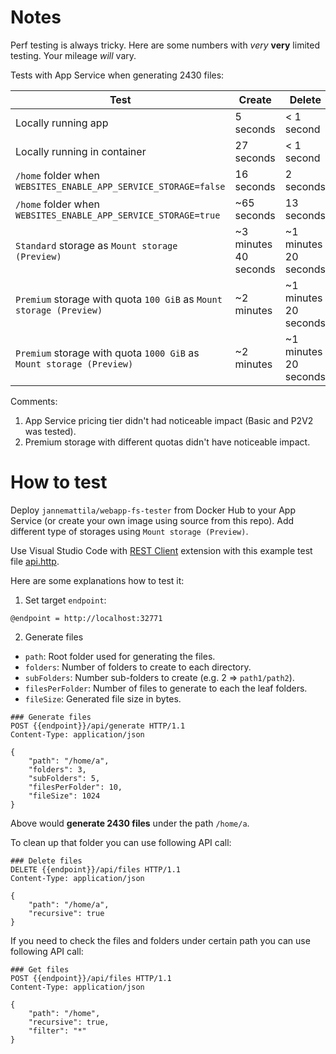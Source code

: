 # Notes

Perf testing is always tricky. Here are some
numbers with *very* **very** limited testing.
Your mileage *will* vary.

Tests with App Service when generating 2430 files:

| Test   | Create   | Delete   |
|---|---|---|
| Locally running app | 5 seconds | < 1 second |
| Locally running in container | 27 seconds | < 1 second |
| `/home` folder when `WEBSITES_ENABLE_APP_SERVICE_STORAGE=false` | 16 seconds | 2 seconds |
| `/home` folder when `WEBSITES_ENABLE_APP_SERVICE_STORAGE=true` | ~65 seconds  | 13 seconds  |
| `Standard` storage as `Mount storage (Preview)` | ~3 minutes 40 seconds | ~1 minutes 20 seconds  |
| `Premium` storage with quota `100 GiB` as `Mount storage (Preview)` | ~2 minutes | ~1 minutes 20 seconds  |
| `Premium` storage with quota `1000 GiB` as `Mount storage (Preview)` | ~2 minutes | ~1 minutes 20 seconds  |

Comments:
1) App Service pricing tier didn't had noticeable impact (Basic and P2V2 was tested).
2) Premium storage with different quotas didn't have noticeable impact.

# How to test

Deploy `jannemattila/webapp-fs-tester` from Docker Hub to your App 
Service (or create your own image using source from this repo).
Add different type of storages using `Mount storage (Preview)`.

Use Visual Studio Code with [REST Client](https://marketplace.visualstudio.com/items?itemName=humao.rest-client) extension
with this example test file [api.http](../api.http).

Here are some explanations how to test it:

1. Set target `endpoint`:

```http
@endpoint = http://localhost:32771
```

2. Generate files
* `path`: Root folder used for generating the files.
* `folders`: Number of folders to create to each directory.
* `subFolders`: Number sub-folders to create (e.g. 2 => `path1/path2`).
* `filesPerFolder`: Number of files to generate to each the leaf folders.
* `fileSize`: Generated file size in bytes.

```http
### Generate files
POST {{endpoint}}/api/generate HTTP/1.1
Content-Type: application/json

{
    "path": "/home/a",
    "folders": 3,
    "subFolders": 5,
    "filesPerFolder": 10,
    "fileSize": 1024
}
```

Above would **generate 2430 files** under the path `/home/a`.

To clean up that folder you can use following API call:

```http
### Delete files
DELETE {{endpoint}}/api/files HTTP/1.1
Content-Type: application/json

{
    "path": "/home/a",
    "recursive": true
}
```

If you need to check the files and folders under certain path
you can use following API call:

```http
### Get files
POST {{endpoint}}/api/files HTTP/1.1
Content-Type: application/json

{
    "path": "/home",
    "recursive": true,
    "filter": "*"
}
```
